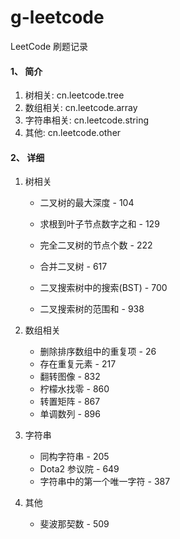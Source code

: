 # g-leetcode
LeetCode 刷题记录

#### 1、 简介
1. 树相关: cn.leetcode.tree
2. 数组相关: cn.leetcode.array
3. 字符串相关: cn.leetcode.string
4. 其他: cn.leetcode.other

#### 2、 详细
1. 树相关
    - 二叉树的最大深度 - 104
    - 求根到叶子节点数字之和 - 129
    - 完全二叉树的节点个数 - 222
    - 合并二叉树 - 617
    - 二叉搜索树中的搜索(BST) - 700

    - 二叉搜索树的范围和 - 938

2. 数组相关
    - 删除排序数组中的重复项 - 26
    - 存在重复元素 - 217
    - 翻转图像 - 832
    - 柠檬水找零 - 860
    - 转置矩阵 - 867
    - 单调数列 - 896
    
3. 字符串
    - 同构字符串 - 205
    - Dota2 参议院 - 649
    - 字符串中的第一个唯一字符 - 387
    
4. 其他
    - 斐波那契数 - 509